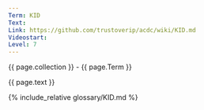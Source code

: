 ```yaml
---
Term: KID
Text: 
Link: https://github.com/trustoverip/acdc/wiki/KID.md
Videostart: 
Level: 7
---
```


{{ page.collection }} - {{ page.Term }}

   {{ page.text }}

{% include_relative glossary/KID.md %}
